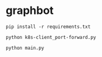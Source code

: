 # graphbot

`pip install -r requirements.txt`

`python k8s-client_port-forward.py`

`python main.py`


